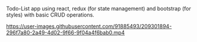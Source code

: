 Todo-List app using react, redux (for state management) and bootstrap (for styles) with basic CRUD operations.

https://user-images.githubusercontent.com/91885493/209301894-296f7a80-2a49-4d02-9f66-9f04a4f6bab0.mp4
